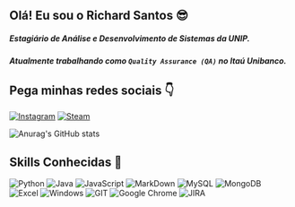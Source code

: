 ## Olá! Eu sou o Richard Santos 😎

##### Estagiário de Análise e Desenvolvimento de Sistemas da UNIP.
##### Atualmente trabalhando como `Quality Assurance (QA)` no Itaú Unibanco.

## Pega minhas redes sociais 👇

[![Instagram](https://img.shields.io/badge/LinkedIn-0077B5?style=for-the-badge&logo=linkedin&logoColor=white)](https://www.linkedin.com/in/richbar/)
[![Steam](https://img.shields.io/badge/Steam-000000?style=for-the-badge&logo=steam&logoColor=white)](https://steamcommunity.com/id/santoosz/)


![Anurag's GitHub stats](https://github-readme-stats.vercel.app/api?username=richbars&show_icons=true&theme=radical)

## Skills Conhecidas 🚀

![Python](https://img.shields.io/badge/Python-14354C?style=for-the-badge&logo=python&logoColor=white)
![Java](https://img.shields.io/badge/Java-ED8B00?style=for-the-badge&logo=openjdk&logoColor=white)
![JavaScript](https://img.shields.io/badge/JavaScript-323330?style=for-the-badge&logo=javascript&logoColor=F7DF1E)
![MarkDown](https://img.shields.io/badge/Markdown-000000?style=for-the-badge&logo=markdown&logoColor=white)
![MySQL](https://img.shields.io/badge/MySQL-00000F?style=for-the-badge&logo=mysql&logoColor=white)
![MongoDB](https://img.shields.io/badge/MongoDB-4EA94B?style=for-the-badge&logo=mongodb&logoColor=white)
![Excel](https://img.shields.io/badge/Microsoft_Excel-217346?style=for-the-badge&logo=microsoft-excel&logoColor=white)
![Windows](https://img.shields.io/badge/Windows-0078D6?style=for-the-badge&logo=windows&logoColor=white)
![GIT](https://img.shields.io/badge/GIT-E44C30?style=for-the-badge&logo=git&logoColor=white)
![Google Chrome](https://img.shields.io/badge/Google_chrome-4285F4?style=for-the-badge&logo=Google-chrome&logoColor=white)
![JIRA](	https://img.shields.io/badge/Jira-0052CC?style=for-the-badge&logo=Jira&logoColor=white)


